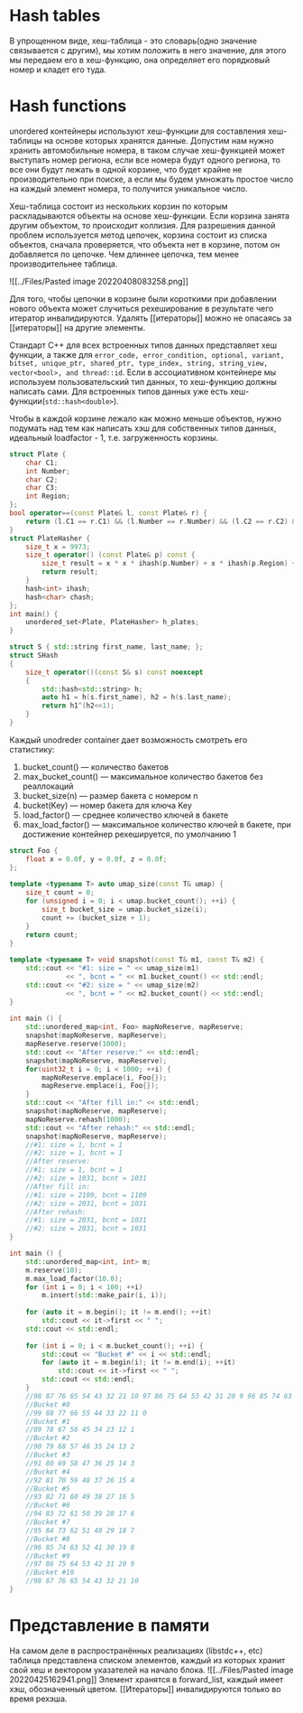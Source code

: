 # Hash tables
В упрощенном виде, хеш-таблица - это словарь(одно значение связывается с другим), мы хотим положить в него значение, для этого мы передаем его в хеш-функцию, она определяет его порядковый номер и кладет его туда.

# Hash functions
unordered контейнеры используют хеш-функции для составления хеш-таблицы на основе которых хранятся данные. Допустим нам нужно хранить автомобильные номера, в таком случае хеш-функцией может выступать номер региона, если все номера будут одного региона, то все они будут лежать в одной корзине, что будет крайне не производительно при поиске, а если мы будем умножать простое число на каждый элемент номера, то получится уникальное число.

Хеш-таблица состоит из нескольких корзин по которым раскладываются объекты на основе хеш-функции. Если корзина занята другим объектом, то происходит коллизия. Для разрешения данной проблем используется метод цепочек, корзина состоит из списка объектов, сначала проверяется, что объекта нет в корзине, потом он добавляется по цепочке. Чем длиннее цепочка, тем менее производительнее таблица.

![[../Files/Pasted image 20220408083258.png]]

Для того, чтобы цепочки в корзине были короткими при добавлении нового объекта может случиться рехеширование в результате чего итератор инвалидируются. Удалять [[итераторы]] можно не опасаясь за [[итераторы]] на другие элементы.

Стандарт C++ для всех встроенных типов данных представляет хеш функции, а также для `error_code, error_condition, optional, variant, bitset, unique_ptr, shared_ptr, type_index, string, string_view, vector<bool>, and thread::id`. Если в ассоциативном контейнере мы используем пользовательский тип данных, то хеш-функцию должны написать сами. Для встроенных типов данных уже есть хеш-функции(`std::hash<double>`).

Чтобы в каждой корзине лежало как можно меньше объектов, нужно подумать над тем как написать хэш для собственных типов данных, идеальный loadfactor - 1, т.е. загруженность корзины.

```cpp
struct Plate { 
	char C1; 
	int Number; 
	char C2; 
	char C3;
	int Region; 
};
bool operator==(const Plate& l, const Plate& r) { 
	return (l.C1 == r.C1) && (l.Number == r.Number) && (l.C2 == r.C2) && (l.C3 == r.C3) && (l.Region == r.Region); 
}
struct PlateHasher {
	size_t x = 9973;
	size_t operator() (const Plate& p) const { 
		size_t result = x * x * ihash(p.Number) + x * ihash(p.Region) + x * chash(p.C1) + x * chash(p.C2) + x * chash(p.C3);
		return result;
	}
	hash<int> ihash;
	hash<char> chash;
};
int main() {
	unordered_set<Plate, PlateHasher> h_plates; 
}
```

```cpp
struct S { std::string first_name, last_name; };
struct SHash
{
	size_t operator()(const S& s) const noexcept
	{
		std::hash<std::string> h;
		auto h1 = h(s.first_name), h2 = h(s.last_name);
		return h1^(h2<<1);
	}
}
```

Каждый unodreder container дает возможность смотреть его статистику:
1. bucket_count() ― количество бакетов 
2. max_bucket_count() ― максимальное количество бакетов без реаллокаций 
3. bucket_size(n) ― размер бакета с номером n 
4. bucket(Key) ― номер бакета для ключа Key 
5. load_factor() ― среднее количество ключей в бакете 
6. max_load_factor() ― максимальное количество ключей в бакете, при достижение контейнер рехешируется, по умолчанию 1

```cpp
struct Foo {  
    float x = 0.0f, y = 0.0f, z = 0.0f;  
};  
  
template <typename T> auto umap_size(const T& umap) {  
    size_t count = 0;  
    for (unsigned i = 0; i < umap.bucket_count(); ++i) {  
        size_t bucket_size = umap.bucket_size(i);  
        count += (bucket_size + 1);  
    }  
    return count;  
}  
  
template <typename T> void snapshot(const T& m1, const T& m2) {  
    std::cout << "#1: size = " << umap_size(m1)  
              << ", bcnt = " << m1.bucket_count() << std::endl;  
    std::cout << "#2: size = " << umap_size(m2)  
              << ", bcnt = " << m2.bucket_count() << std::endl;  
}  
  
int main () {  
    std::unordered_map<int, Foo> mapNoReserve, mapReserve;  
    snapshot(mapNoReserve, mapReserve);  
    mapReserve.reserve(1000);  
    std::cout << "After reserve:" << std::endl;  
    snapshot(mapNoReserve, mapReserve);  
    for(uint32_t i = 0; i < 1000; ++i) {  
        mapNoReserve.emplace(i, Foo{});  
        mapReserve.emplace(i, Foo{});  
    }  
    std::cout << "After fill in:" << std::endl;  
    snapshot(mapNoReserve, mapReserve);  
    mapNoReserve.rehash(1000);  
    std::cout << "After rehash:" << std::endl;  
    snapshot(mapNoReserve, mapReserve);  
    //#1: size = 1, bcnt = 1  
    //#2: size = 1, bcnt = 1    
    //After reserve:    
    //#1: size = 1, bcnt = 1    
    //#2: size = 1031, bcnt = 1031    
    //After fill in:    
    //#1: size = 2109, bcnt = 1109    
    //#2: size = 2031, bcnt = 1031    
    //After rehash:    
    //#1: size = 2031, bcnt = 1031    
    //#2: size = 2031, bcnt = 1031
}
```

```cpp
int main () {  
    std::unordered_map<int, int> m;  
    m.reserve(10);  
    m.max_load_factor(10.0);  
    for (int i = 0; i < 100; ++i)  
        m.insert(std::make_pair(i, i));  
  
    for (auto it = m.begin(); it != m.end(); ++it)  
        std::cout << it->first << " ";  
    std::cout << std::endl;  
  
    for (int i = 0; i < m.bucket_count(); ++i) {  
        std::cout << "Bucket #" << i << std::endl;  
        for (auto it = m.begin(i); it != m.end(i); ++it)  
            std::cout << it->first << " ";  
        std::cout << std::endl;  
    }  
    //98 87 76 65 54 43 32 21 10 97 86 75 64 53 42 31 20 9 96 85 74 63 52 41 30 19 8 95 84 73 62 51 40 29 18 7 94 83 72 61 50 39 28 17 6 93 82 71 60 49 38 27 16 5 92 81 70 59 48 37 26 15 4 91 80 69 58 47 36 25 14 3 90 79 68 57 46 35 24 13 2 89 78 67 56 45 34 23 12 1 99 88 77 66 55 44 33 22 11 0   
    //Bucket #0  
    //99 88 77 66 55 44 33 22 11 0    
    //Bucket #1  
    //89 78 67 56 45 34 23 12 1    
    //Bucket #2  
    //90 79 68 57 46 35 24 13 2    
	//Bucket #3  
    //91 80 69 58 47 36 25 14 3    
    //Bucket #4  
    //92 81 70 59 48 37 26 15 4    
    //Bucket #5  
    //93 82 71 60 49 38 27 16 5    
    //Bucket #6  
    //94 83 72 61 50 39 28 17 6    
    //Bucket #7  
    //95 84 73 62 51 40 29 18 7    
    //Bucket #8  
    //96 85 74 63 52 41 30 19 8    
    //Bucket #9  
    //97 86 75 64 53 42 31 20 9    
    //Bucket #10  
    //98 87 76 65 54 43 32 21 10
}
```

# Представление в памяти
На самом деле в распространённых реализациях (libstdc++, etc) таблица представлена списком элементов, каждый из которых хранит свой хеш и вектором указателей на начало блока.
![[../Files/Pasted image 20220425162941.png]]
Элемент хранятся в forward_list, каждый имеет хэш, обозначенный цветом. [[Итераторы]] инвалидируются только во время рехэша.